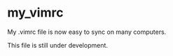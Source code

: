 my_vimrc
========

My .vimrc file is now easy to sync on many computers.

This file is still under development.
